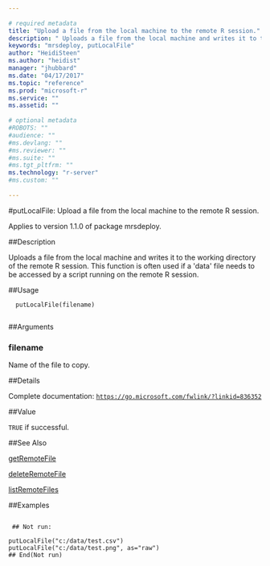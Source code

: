 ```yaml
--- 
 
# required metadata 
title: "Upload a file from the local machine to the remote R session." 
description: " Uploads a file from the local machine and writes it to the working directory of the remote R session. This function is often used if a 'data' file needs to be accessed by a script running on the remote R session. " 
keywords: "mrsdeploy, putLocalFile" 
author: "HeidiSteen"
ms.author: "heidist" 
manager: "jhubbard" 
ms.date: "04/17/2017" 
ms.topic: "reference" 
ms.prod: "microsoft-r" 
ms.service: "" 
ms.assetid: "" 
 
# optional metadata 
#ROBOTS: "" 
#audience: "" 
#ms.devlang: "" 
#ms.reviewer: "" 
#ms.suite: "" 
#ms.tgt_pltfrm: "" 
ms.technology: "r-server" 
#ms.custom: "" 
 
--- 
```

 
 
 
 
 #putLocalFile: Upload a file from the local machine to the remote R session.

 Applies to version 1.1.0 of package mrsdeploy.
 
 ##Description
 
Uploads a file from the local machine and writes it to the working directory of
the remote R session. This function is often used if a 'data' file needs to be accessed
by a script running on the remote R session.
 
 
 ##Usage

```   
  putLocalFile(filename)
 
```
 
 ##Arguments

   
  
 ### filename
 Name of the file to copy. 
  
 
 
 ##Details
 
Complete documentation: [`https://go.microsoft.com/fwlink/?linkid=836352`](https://go.microsoft.com/fwlink/?linkid=836352)

 
 
 ##Value
 
`TRUE` if successful.
 
 ##See Also
 
[getRemoteFile](getremotefile.md)

[deleteRemoteFile](deleteremotefile.md)

[listRemoteFiles](listremotefiles.md)
   
 ##Examples

 ```
   
  ## Not run:
 
putLocalFile("c:/data/test.csv")
putLocalFile("c:/data/test.png", as="raw")
 ## End(Not run) 
  
 
```
 
 
